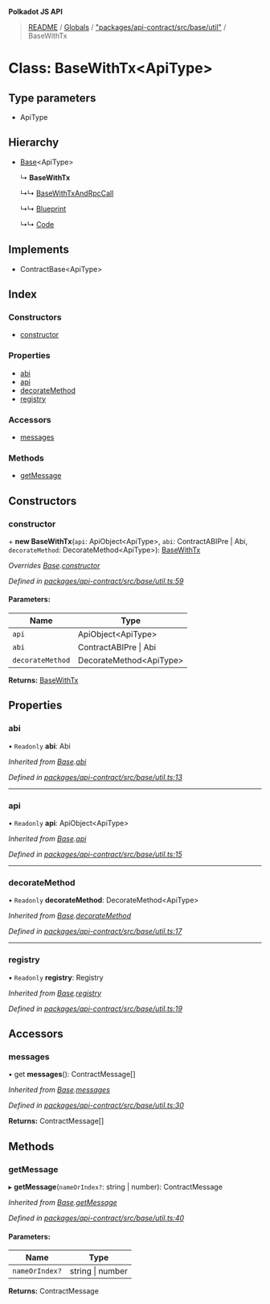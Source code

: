 **Polkadot JS API**

> [README](../README.md) / [Globals](../globals.md) / ["packages/api-contract/src/base/util"](../modules/_packages_api_contract_src_base_util_.md) / BaseWithTx

# Class: BaseWithTx\<**ApiType**>

## Type parameters

* ApiType

## Hierarchy

* [Base](_packages_api_contract_src_base_util_.base.md)\<ApiType>

  ↳ **BaseWithTx**

  ↳↳ [BaseWithTxAndRpcCall](_packages_api_contract_src_base_util_.basewithtxandrpccall.md)

  ↳↳ [Blueprint](_packages_api_contract_src_base_blueprint_.blueprint.md)

  ↳↳ [Code](_packages_api_contract_src_base_code_.code.md)

## Implements

* ContractBase\<ApiType>

## Index

### Constructors

* [constructor](_packages_api_contract_src_base_util_.basewithtx.md#constructor)

### Properties

* [abi](_packages_api_contract_src_base_util_.basewithtx.md#abi)
* [api](_packages_api_contract_src_base_util_.basewithtx.md#api)
* [decorateMethod](_packages_api_contract_src_base_util_.basewithtx.md#decoratemethod)
* [registry](_packages_api_contract_src_base_util_.basewithtx.md#registry)

### Accessors

* [messages](_packages_api_contract_src_base_util_.basewithtx.md#messages)

### Methods

* [getMessage](_packages_api_contract_src_base_util_.basewithtx.md#getmessage)

## Constructors

### constructor

\+ **new BaseWithTx**(`api`: ApiObject\<ApiType>, `abi`: ContractABIPre \| Abi, `decorateMethod`: DecorateMethod\<ApiType>): [BaseWithTx](_packages_api_contract_src_base_util_.basewithtx.md)

*Overrides [Base](_packages_api_contract_src_base_util_.base.md).[constructor](_packages_api_contract_src_base_util_.base.md#constructor)*

*Defined in [packages/api-contract/src/base/util.ts:59](https://github.com/polkadot-js/api/blob/73ffb034d/packages/api-contract/src/base/util.ts#L59)*

#### Parameters:

Name | Type |
------ | ------ |
`api` | ApiObject\<ApiType> |
`abi` | ContractABIPre \| Abi |
`decorateMethod` | DecorateMethod\<ApiType> |

**Returns:** [BaseWithTx](_packages_api_contract_src_base_util_.basewithtx.md)

## Properties

### abi

• `Readonly` **abi**: Abi

*Inherited from [Base](_packages_api_contract_src_base_util_.base.md).[abi](_packages_api_contract_src_base_util_.base.md#abi)*

*Defined in [packages/api-contract/src/base/util.ts:13](https://github.com/polkadot-js/api/blob/73ffb034d/packages/api-contract/src/base/util.ts#L13)*

___

### api

• `Readonly` **api**: ApiObject\<ApiType>

*Inherited from [Base](_packages_api_contract_src_base_util_.base.md).[api](_packages_api_contract_src_base_util_.base.md#api)*

*Defined in [packages/api-contract/src/base/util.ts:15](https://github.com/polkadot-js/api/blob/73ffb034d/packages/api-contract/src/base/util.ts#L15)*

___

### decorateMethod

• `Readonly` **decorateMethod**: DecorateMethod\<ApiType>

*Inherited from [Base](_packages_api_contract_src_base_util_.base.md).[decorateMethod](_packages_api_contract_src_base_util_.base.md#decoratemethod)*

*Defined in [packages/api-contract/src/base/util.ts:17](https://github.com/polkadot-js/api/blob/73ffb034d/packages/api-contract/src/base/util.ts#L17)*

___

### registry

• `Readonly` **registry**: Registry

*Inherited from [Base](_packages_api_contract_src_base_util_.base.md).[registry](_packages_api_contract_src_base_util_.base.md#registry)*

*Defined in [packages/api-contract/src/base/util.ts:19](https://github.com/polkadot-js/api/blob/73ffb034d/packages/api-contract/src/base/util.ts#L19)*

## Accessors

### messages

• get **messages**(): ContractMessage[]

*Inherited from [Base](_packages_api_contract_src_base_util_.base.md).[messages](_packages_api_contract_src_base_util_.base.md#messages)*

*Defined in [packages/api-contract/src/base/util.ts:30](https://github.com/polkadot-js/api/blob/73ffb034d/packages/api-contract/src/base/util.ts#L30)*

**Returns:** ContractMessage[]

## Methods

### getMessage

▸ **getMessage**(`nameOrIndex?`: string \| number): ContractMessage

*Inherited from [Base](_packages_api_contract_src_base_util_.base.md).[getMessage](_packages_api_contract_src_base_util_.base.md#getmessage)*

*Defined in [packages/api-contract/src/base/util.ts:40](https://github.com/polkadot-js/api/blob/73ffb034d/packages/api-contract/src/base/util.ts#L40)*

#### Parameters:

Name | Type |
------ | ------ |
`nameOrIndex?` | string \| number |

**Returns:** ContractMessage
